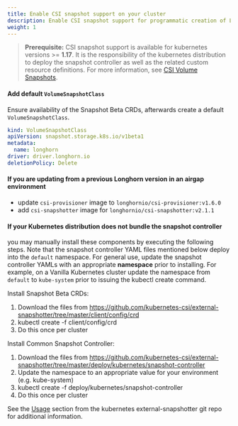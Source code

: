 ```yaml
---
title: Enable CSI snapshot support on your cluster
description: Enable CSI snapshot support for programmatic creation of Longhorn backups
weight: 1
---
```


> **Prerequisite:**
> CSI snapshot support is available for kubernetes versions >= **1.17**.
> It is the responsibility of the kubernetes distribution to deploy the snapshot controller as well as the related custom resource definitions.
> For more information, see [CSI Volume Snapshots](https://kubernetes.io/docs/concepts/storage/volume-snapshots/).

#### Add default `VolumeSnapshotClass`
Ensure availability of the Snapshot Beta CRDs, afterwards create a default `VolumeSnapshotClass`.
```yaml
kind: VolumeSnapshotClass
apiVersion: snapshot.storage.k8s.io/v1beta1
metadata:
  name: longhorn
driver: driver.longhorn.io
deletionPolicy: Delete
```

#### If you are updating from a previous Longhorn version in an **airgap** environment
- update `csi-provisioner` image to `longhornio/csi-provisioner:v1.6.0`
- add `csi-snapshotter` image for `longhornio/csi-snapshotter:v2.1.1`

#### If your Kubernetes distribution **does not bundle** the snapshot controller
you may manually install these components by executing the following steps.
Note that the snapshot controller YAML files mentioned below deploy into the `default` namespace.
For general use, update the snapshot controller YAMLs with an appropriate **namespace** prior to installing.
For example, on a Vanilla Kubernetes cluster update the namespace from `default` to `kube-system` prior to issuing the kubectl create command.

Install Snapshot Beta CRDs:
1. Download the files from https://github.com/kubernetes-csi/external-snapshotter/tree/master/client/config/crd
2. kubectl create -f client/config/crd
3. Do this once per cluster

Install Common Snapshot Controller:
1. Download the files from https://github.com/kubernetes-csi/external-snapshotter/tree/master/deploy/kubernetes/snapshot-controller
2. Update the namespace to an appropriate value for your environment (e.g. kube-system)
3. kubectl create -f deploy/kubernetes/snapshot-controller
4. Do this once per cluster

See the [Usage](https://github.com/kubernetes-csi/external-snapshotter#usage) section from the kubernetes
external-snapshotter git repo for additional information.
